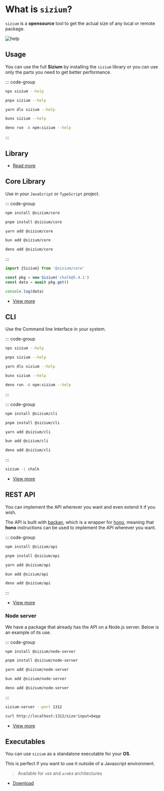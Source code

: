 # What is `sizium`?

`sizium` is a **opensource** tool to get the actual size of any local or remote package.

![help](/cli-help.png)

## Usage

You can use the full **Sizium** by installing the `sizium` library or you can use only the parts you need to get better performance.

::: code-group
```bash [npm]
npx sizium --help
```
```bash [pnpm]
pnpx sizium --help
```
```bash [yarn]
yarn dlx sizium --help
```
```bash [bun]
bunx sizium --help
```
```bash [deno]
deno run -A npm:sizium --help
```
:::

## Library

- [Read more](/guide/lib/)

## Core Library

Use in your `JavaScript` or `TypeScript` project.

::: code-group

```bash [npm]
npm install @sizium/core
```

```bash [pnpm]
pnpm install @sizium/core
```

```bash [yarn]
yarn add @sizium/core
```

```bash [bun]
bun add @sizium/core
```

```bash [deno]
deno add @sizium/core
```

:::

```js twoslash
import {Sizium} from '@sizium/core'

const pkg = new Sizium('chalk@5.4.1')
const data = await pkg.get()

console.log(data)
```

- [View more](./lib)

## CLI

Use the Command line Interface in your system.

::: code-group
```bash [npm]
npx sizium --help
```
```bash [pnpm]
pnpx sizium --help
```
```bash [yarn]
yarn dlx sizium --help
```
```bash [bun]
bunx sizium --help
```
```bash [deno]
deno run -A npm:sizium --help
```
:::

::: code-group

```bash [npm]
npm install @sizium/cli
```

```bash [pnpm]
pnpm install @sizium/cli
```

```bash [yarn]
yarn add @sizium/cli
```

```bash [bun]
bun add @sizium/cli
```

```bash [deno]
deno add @sizium/cli
```

:::

```bash
sizium -i chalk
```

- [View more](./cli)

## REST API

You can implement the API wherever you want and even extend it if you wish.

The API is built with [backan](https://backan.pigeonposse.com/), which is a wrapper for [hono](https://hono.dev/), meaning that **hono** instructions can be used to implement the API wherever you want.

::: code-group

```bash [npm]
npm install @sizium/api
```

```bash [pnpm]
pnpm install @sizium/api
```

```bash [yarn]
yarn add @sizium/api
```

```bash [bun]
bun add @sizium/api
```

```bash [deno]
deno add @sizium/api
```

:::

- [View more](./api)

### Node server

We have a package that already has the API on a Node.js server.
Below is an example of its use.

::: code-group

```bash [npm]
npm install @sizium/node-server
```

```bash [pnpm]
pnpm install @sizium/node-server
```

```bash [yarn]
yarn add @sizium/node-server
```

```bash [bun]
bun add @sizium/node-server
```

```bash [deno]
deno add @sizium/node-server
```

:::

```bash
sizium-server --port 1312
```

```bash
curl http://localhost:1312/size?input=bepp
```

- [View more](./node-server)

## Executables

You can use `sizium` as a standalone executable for your **OS**.

This is perfect if you want to use it outside of a Javascript environment.

> Available for `x64` and `arm64` architectures

- [Download](https://github.com/pigeonposse/sizium/releases)
